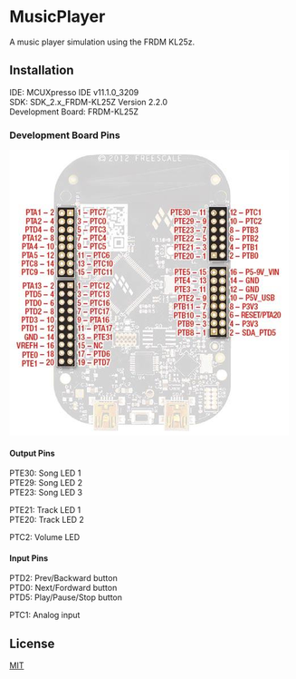 # MusicPlayer
A music player simulation using the FRDM KL25z.

## Installation

IDE: MCUXpresso IDE v11.1.0_3209  
SDK: SDK_2.x_FRDM-KL25Z Version 2.2.0  
Development Board: FRDM-KL25Z  

### Development Board Pins

![Board Pins](/misc/board.jpg)  
 
#### Output Pins  

PTE30: Song LED 1  
PTE29: Song LED 2  
PTE23: Song LED 3  
  
PTE21: Track LED 1  
PTE20: Track LED 2  
  
PTC2: Volume LED  
  
#### Input Pins  
  
PTD2: Prev/Backward button  
PTD0: Next/Fordward button  
PTD5: Play/Pause/Stop button  
  
PTC1: Analog input  

## License
[MIT](https://choosealicense.com/licenses/mit/)

